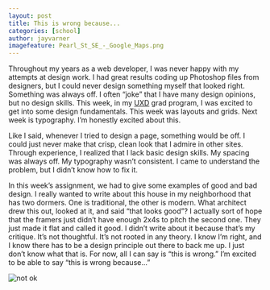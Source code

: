 ```yaml
---
layout: post
title: This is wrong because...
categories: [school]
author: jayvarner
imagefeature: Pearl_St_SE_-_Google_Maps.png
---
```


Throughout my years as a web developer, I was never happy with my attempts at design work. I had great results coding up Photoshop files  from designers, but I could never design something myself that looked right. Something was always off. I often “joke” that I have many design opinions, but no design skills. This week, in my [UXD](https://en.wikipedia.org/wiki/User_experience_design) grad program, I was excited to get into some design fundamentals. This week was layouts and grids. Next week is typography. I’m honestly excited about this.

Like I said, whenever I tried to design a page, something would be off. I could just never make that crisp, clean look that I admire in other sites. Through experience, I realized that I lack basic design skills. My spacing was always off. My typography wasn’t consistent. I came to understand the problem, but I didn’t know how to fix it.

In this week’s assignment, we had to give some examples of good and bad design. I really wanted to write about this house in my neighborhood that has two dormers. One is traditional, the other is modern. What architect drew this out, looked at it, and said “that looks good”? I actually sort of hope that the framers just didn’t have enough 2x4s to pitch the second one. They just made it flat and called it good. I didn’t write about it because that’s my critique. It’s not thoughtful. It’s not rooted in any theory. I know I’m right, and I know there has to be a design principle out there to back me up. I just don’t know what that is. For now, all I can say is “this is wrong.” I’m excited to be able to say “this is wrong because...”

![not ok](https://www.dropbox.com/s/yju0pr3yyme06jv/Pearl_St_SE_-_Google_Maps.png?raw=1)
